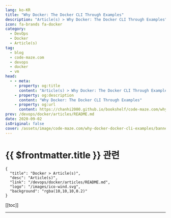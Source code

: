 ```yaml
---
lang: ko-KR
title: "Why Docker: The Docker CLI Through Examples"
description: "Article(s) > Why Docker: The Docker CLI Through Examples"
icon: fa-brands fa-docker
category: 
  - DevOps
  - Docker
  - Article(s)
tag: 
  - blog
  - code-maze.com
  - devops
  - docker
  - vm
head:  
  - - meta:
    - property: og:title
      content: "Article(s) > Why Docker: The Docker CLI Through Examples"
    - property: og:description
      content: "Why Docker: The Docker CLI Through Examples"
    - property: og:url
      content: https://chanhi2000.github.io/bookshelf/code-maze.com/why-docker-docker-cli-examples.html
prev: /devops/docker/articles/README.md
date: 2020-09-02
isOriginal: false
cover: /assets/image/code-maze.com/why-docker-docker-cli-examples/banner.png
---
```


# {{ $frontmatter.title }} 관련

```component VPCard
{
  "title": "Docker > Article(s)",
  "desc": "Article(s)",
  "link": "/devops/docker/articles/README.md",
  "logo": "/images/ico-wind.svg",
  "background": "rgba(10,10,10,0.2)"
}
```

[[toc]]

---

<SiteInfo
  name="Why Docker: The Docker CLI Through Examples"
  desc="In this part, we talk about the powerful Docker CLI and go through some of the potential use cases and scenarios that Docker is useful for."
  url="https://code-maze.com/why-docker-docker-cli-examples/"
  logo="/assets/image/code-maze.com/favicon.png"
  preview="/assets/image/code-maze.com/why-docker-docker-cli-examples/banner.png"/>

<!-- TODO: 작성 -->

